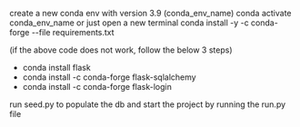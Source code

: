 create a new conda env with version 3.9 (conda_env_name)
conda activate conda_env_name or just open a new terminal
conda install -y -c conda-forge --file requirements.txt

(if the above code does not work, follow the below 3 steps)
- conda install flask
- conda install -c conda-forge flask-sqlalchemy
- conda install -c conda-forge flask-login

run seed.py to populate the db and start the project by running the run.py file
